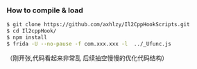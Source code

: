 ### How to compile & load

```sh
$ git clone https://github.com/axhlzy/Il2CppHookScripts.git
$ cd Il2cppHook/
$ npm install
$ frida -U --no-pause -f com.xxx.xxx -l  ../_Ufunc.js
```

（刚开张,代码看起来非常乱 后续抽空慢慢的优化代码结构）

<!--
        QQ 交流群: 992091014
        欢迎各位大佬加群交流反馈问题
-->
